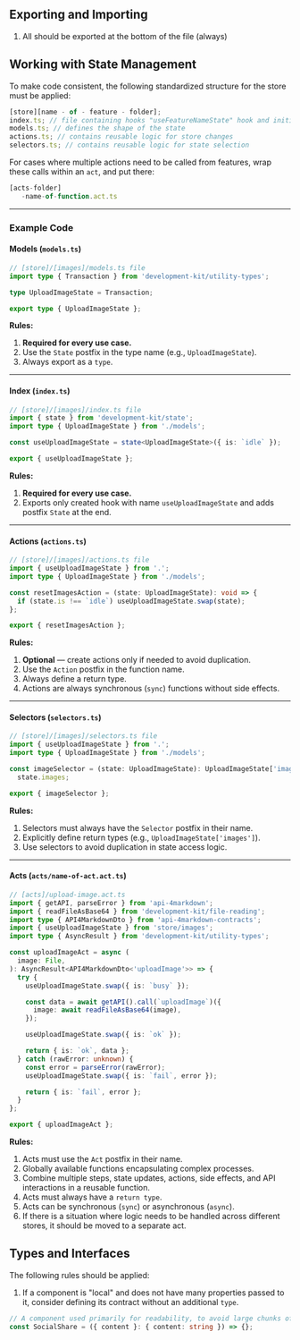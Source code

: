 ## Exporting and Importing

1. All should be exported at the bottom of the file (always)

## Working with State Management

To make code consistent, the following standardized structure for the store must be applied:

```typescript
[store][name - of - feature - folder];
index.ts; // file containing hooks "useFeatureNameState" hook and initialization logic
models.ts; // defines the shape of the state
actions.ts; // contains reusable logic for store changes
selectors.ts; // contains reusable logic for state selection
```

For cases where multiple actions need to be called from features, wrap these calls within an `act`, and put there:

```typescript
[acts-folder]
   -name-of-function.act.ts
```

---

### Example Code

#### Models (`models.ts`)

```typescript
// [store]/[images]/models.ts file
import type { Transaction } from 'development-kit/utility-types';

type UploadImageState = Transaction;

export type { UploadImageState };
```

**Rules:**

1. **Required for every use case.**
2. Use the `State` postfix in the type name (e.g., `UploadImageState`).
3. Always export as a `type`.

---

#### Index (`index.ts`)

```typescript
// [store]/[images]/index.ts file
import { state } from 'development-kit/state';
import type { UploadImageState } from './models';

const useUploadImageState = state<UploadImageState>({ is: `idle` });

export { useUploadImageState };
```

**Rules:**

1. **Required for every use case.**
2. Exports only created hook with name `useUploadImageState` and adds postfix `State` at the end.

---

#### Actions (`actions.ts`)

```typescript
// [store]/[images]/actions.ts file
import { useUploadImageState } from '.';
import type { UploadImageState } from './models';

const resetImagesAction = (state: UploadImageState): void => {
  if (state.is !== `idle`) useUploadImageState.swap(state);
};

export { resetImagesAction };
```

**Rules:**

1. **Optional** — create actions only if needed to avoid duplication.
2. Use the `Action` postfix in the function name.
3. Always define a return type.
4. Actions are always synchronous (`sync`) functions without side effects.

---

#### Selectors (`selectors.ts`)

```typescript
// [store]/[images]/selectors.ts file
import { useUploadImageState } from '.';
import type { UploadImageState } from './models';

const imageSelector = (state: UploadImageState): UploadImageState['images'] =>
  state.images;

export { imageSelector };
```

**Rules:**

1. Selectors must always have the `Selector` postfix in their name.
2. Explicitly define return types (e.g., `UploadImageState['images']`).
3. Use selectors to avoid duplication in state access logic.

---

#### Acts (`acts/name-of-act.act.ts`)

```typescript
// [acts]/upload-image.act.ts
import { getAPI, parseError } from 'api-4markdown';
import { readFileAsBase64 } from 'development-kit/file-reading';
import type { API4MarkdownDto } from 'api-4markdown-contracts';
import { useUploadImageState } from 'store/images';
import type { AsyncResult } from 'development-kit/utility-types';

const uploadImageAct = async (
  image: File,
): AsyncResult<API4MarkdownDto<'uploadImage'>> => {
  try {
    useUploadImageState.swap({ is: `busy` });

    const data = await getAPI().call(`uploadImage`)({
      image: await readFileAsBase64(image),
    });

    useUploadImageState.swap({ is: `ok` });

    return { is: `ok`, data };
  } catch (rawError: unknown) {
    const error = parseError(rawError);
    useUploadImageState.swap({ is: `fail`, error });

    return { is: `fail`, error };
  }
};

export { uploadImageAct };
```

**Rules:**

1. Acts must use the `Act` postfix in their name.
2. Globally available functions encapsulating complex processes.
3. Combine multiple steps, state updates, actions, side effects, and API interactions in a reusable function.
4. Acts must always have a `return type`.
5. Acts can be synchronous (`sync`) or asynchronous (`async`).
6. If there is a situation where logic needs to be handled across different stores, it should be moved to a separate act.

## Types and Interfaces

The following rules should be applied:

1. If a component is "local" and does not have many properties passed to it, consider defining its contract without an additional `type`.

```typescript
// A component used primarily for readability, to avoid large chunks of JSX
const SocialShare = ({ content }: { content: string }) => {};
```
